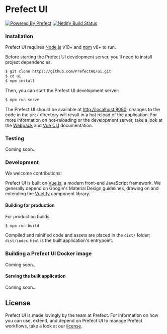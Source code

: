 # Prefect UI

[![Powered By Prefect](https://vectr.com/znicholasbrown/bMGyv5ZyO.svg?width=176&height=32&select=bMGyv5ZyOpage0)](https://prefect.io)
[![Netlify Build Status](https://api.netlify.com/api/v1/badges/effeac10-a905-46ee-8e93-b59454ecc8bb/deploy-status)](https://app.netlify.com/sites/prefect-ui/deploys)

### Installation

Prefect UI requires [Node.js](https://nodejs.org/) v10+ and [npm](https://www.npmjs.com/) v6+ to run.

Before starting the Prefect UI development server, you'll need to install project dependencies:

```sh
$ git clone https://github.com/PrefectHQ/ui.git
$ cd ui
$ npm install
```

Then, you can start the Prefect UI development server:

```sh
$ npm run serve
```

The Prefect UI should be available at [http://localhost:8080](http://localhost:8080); changes to the code in the `src/` directory will result in a hot reload of the application. For more information on hot-reloading or the development server, take a look at the [Webpack](https://webpack.js.org/) and [Vue CLI](https://cli.vuejs.org/) documentation.

### Testing

Coming soon...

### Development

We welcome contributions!

Prefect UI is built on [Vue.js](https://vuejs.org/), a modern front-end JavaScript framework. We generally depend on Google's Material Design guidelines, drawing on and extending the [Vuetify](https://vuetifyjs.com/en/) component library.

#### Building for production

For production builds:

```sh
$ npm run build
```

Compiled and minified code and assets are placed in the `dist/` folder; `dist/index.html` is the built application's entrypoint.

### Building a Prefect UI Docker image

Coming soon...

#### Serving the built application

Coming soon...

## License

Prefect UI is made lovingly by the team at Prefect. For information on how you can use, extend, and depend on Prefect UI to manage Prefect workflows, take a look at our [license](https://github.com/PrefectHQ/ui/blob/master/LICENSE).

